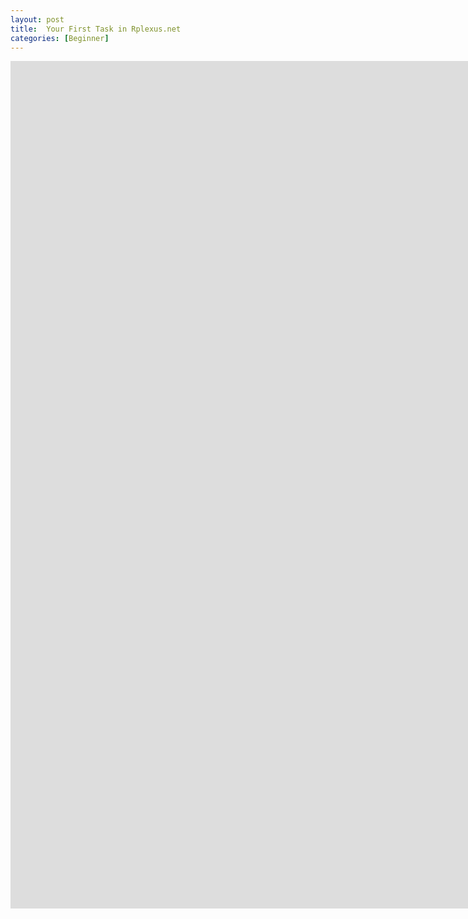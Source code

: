 ```yaml
---
layout: post
title:  Your First Task in Rplexus.net
categories: [Beginner]
---
```


<iframe style="width:60vh; height:calc(60vh/1.77);" src="https://www.youtube.com/embed/Ozr7-fHbdy0" frameborder="0" allow="accelerometer; autoplay; encrypted-media; gyroscope; picture-in-picture" allowfullscreen></iframe>
